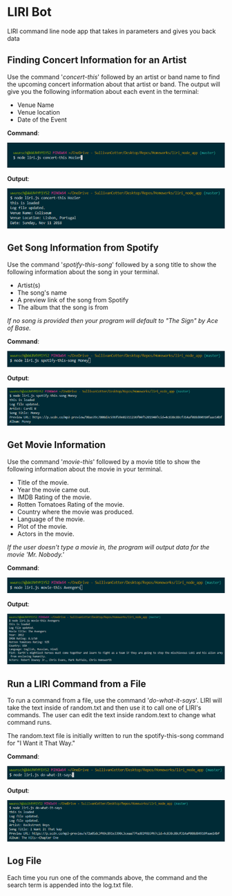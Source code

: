 # LIRI Bot

LIRI command line node app that takes in parameters and gives you back data

## Finding Concert Information for an Artist

Use the command '*concert-this*' followed by an artist or band name to find the upcoming concert information about that artist or band.
The output will give you the following information about each event in the terminal:

* Venue Name
* Venue location
* Date of the Event

**Command**:

![concert-this command](./images/concert-this-1.png)

**Output**:

![concert-this output](./images/concert-this-2.png)


## Get Song Information from Spotify

Use the command '*spotify-this-song*' followed by a song title to show the following information about the song in your terminal.

* Artist(s)
* The song's name
* A preview link of the song from Spotify
* The album that the song is from

*If no song is provided then your program will default to "The Sign" by Ace of Base.*

**Command**:

![spotify-this command](./images/spotify-this-1.png)

**Output**:

![spotify-this output](./images/spotify-this-2.png)


## Get Movie Information

Use the command '*movie-this*' followed by a movie title to show the following information about the movie in your terminal.

* Title of the movie.
* Year the movie came out.
* IMDB Rating of the movie.
* Rotten Tomatoes Rating of the movie.
* Country where the movie was produced.
* Language of the movie.
* Plot of the movie.
* Actors in the movie.

*If the user doesn't type a movie in, the program will output data for the movie 'Mr. Nobody.'*

**Command**:

![movie-this command](./images/movie-this-1.png)

**Output**:

![movie-this output](./images/movie-this-2.png)


## Run a LIRI Command from a File

To run a command from a file, use the command '*do-what-it-says*'. LIRI will take the text inside of random.txt and then use it to call one of LIRI's commands. The user can edit the text inside random.text to change what command runs.

The random.text file is initially written to run the spotify-this-song command for "I Want it That Way."

**Command**:

![do-this command](./images/do-this-1.png)

**Output**:

![do-this output](./images/do-this-2.png)


## Log File

Each time you run one of the commands above, the command and the search term is appended into the log.txt file.
